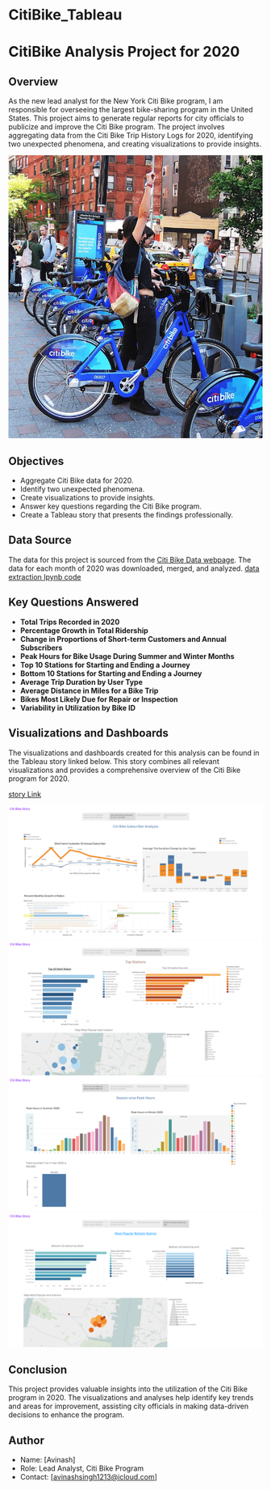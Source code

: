 # CitiBike_Tableau
# CitiBike Analysis Project for 2020

## Overview
As the new lead analyst for the New York Citi Bike program, I am responsible for overseeing the largest bike-sharing program in the United States. This project aims to generate regular reports for city officials to publicize and improve the Citi Bike program. The project involves aggregating data from the Citi Bike Trip History Logs for 2020, identifying two unexpected phenomena, and creating visualizations to provide insights.

![CITIBIKE Image](https://github.com/AVI-1213/CitiBike_Tableau/blob/main/images/citi-bike-station-bikes.jpg) 


## Objectives
- Aggregate Citi Bike data for 2020.
- Identify two unexpected phenomena.
- Create visualizations to provide insights.
- Answer key questions regarding the Citi Bike program.
- Create a Tableau story that presents the findings professionally.

## Data Source
The data for this project is sourced from the [Citi Bike Data webpage](https://s3.amazonaws.com/tripdata/index.html). The data for each month of 2020 was downloaded, merged, and analyzed.
[data extraction Ipynb code](https://github.com/AVI-1213/CitiBike_Tableau/blob/main/data/citidata_extraction.ipynb)

## Key Questions Answered
- **Total Trips Recorded in 2020**
- **Percentage Growth in Total Ridership**
- **Change in Proportions of Short-term Customers and Annual Subscribers**
- **Peak Hours for Bike Usage During Summer and Winter Months**
- **Top 10 Stations for Starting and Ending a Journey**
- **Bottom 10 Stations for Starting and Ending a Journey**
- **Average Trip Duration by User Type**
- **Average Distance in Miles for a Bike Trip**
- **Bikes Most Likely Due for Repair or Inspection**
- **Variability in Utilization by Bike ID**

## Visualizations and Dashboards
The visualizations and dashboards created for this analysis can be found in the Tableau story linked below. This story combines all relevant visualizations and provides a comprehensive overview of the Citi Bike program for 2020.

[story Link](https://public.tableau.com/app/profile/avinash.kumar5191/viz/citiBike2020/Story1)

![subscriber Analysis](https://github.com/AVI-1213/CitiBike_Tableau/blob/main/images/subscriber.png)
![Top Stations](https://github.com/AVI-1213/CitiBike_Tableau/blob/main/images/top.png)
![Peak Hours](https://github.com/AVI-1213/CitiBike_Tableau/blob/main/images/peak_hrs.png)
![Bottom Stations](https://github.com/AVI-1213/CitiBike_Tableau/blob/main/images/bottom.png)



## Conclusion
This project provides valuable insights into the utilization of the Citi Bike program in 2020. The visualizations and analyses help identify key trends and areas for improvement, assisting city officials in making data-driven decisions to enhance the program.

## Author
- Name: [Avinash]
- Role: Lead Analyst, Citi Bike Program
- Contact: [avinashsingh1213@icloud.com]

